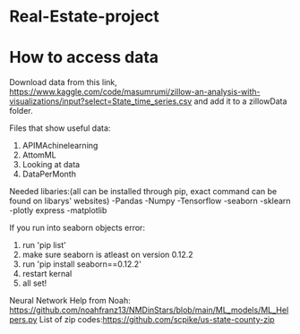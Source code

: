 # Real-Estate-project
# How to access data

Download data from this link,
https://www.kaggle.com/code/masumrumi/zillow-an-analysis-with-visualizations/input?select=State_time_series.csv
and add it to a zillowData folder.

Files that show useful data:
1. APIMAchinelearning
2. AttomML
3. Looking at data
4. DataPerMonth


Needed libaries:(all can be installed through pip, exact command can be found on libarys' websites)
-Pandas
-Numpy
-Tensorflow
-seaborn
-sklearn
-plotly express
-matplotlib

If you run into seaborn objects error:
1. run 'pip list'
2. make sure seaborn is atleast on version 0.12.2
3. run 'pip install seaborn==0.12.2'
4. restart kernal
5. all set!

Neural Network Help from Noah: https://github.com/noahfranz13/NMDinStars/blob/main/ML_models/ML_Helpers.py 
List of zip codes:https://github.com/scpike/us-state-county-zip
